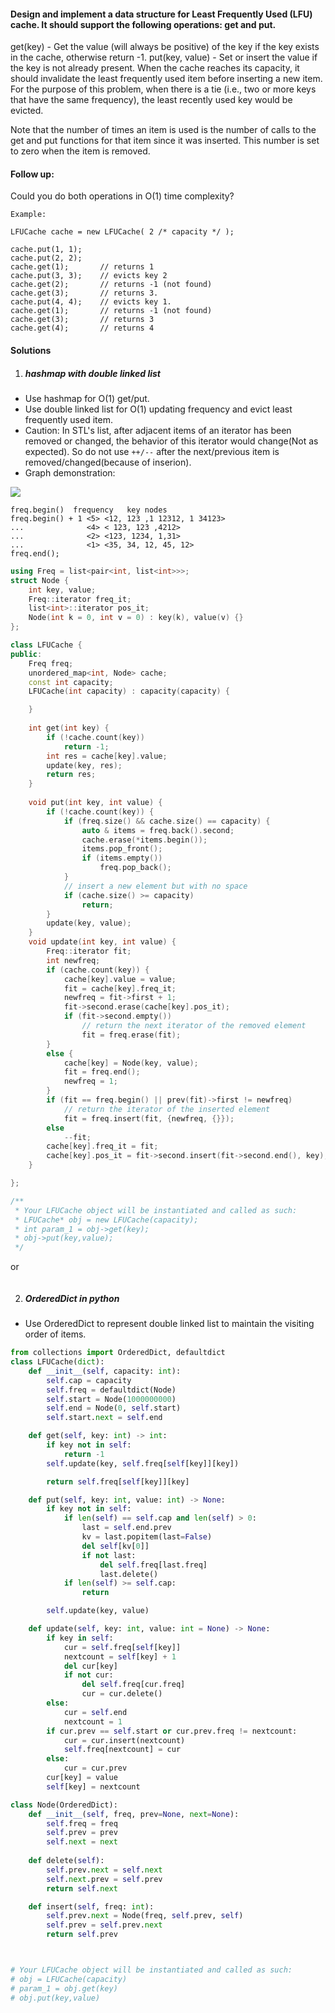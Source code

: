#### Design and implement a data structure for Least Frequently Used (LFU) cache. It should support the following operations: get and put.

get(key) - Get the value (will always be positive) of the key if the key exists in the cache, otherwise return -1.
put(key, value) - Set or insert the value if the key is not already present. When the cache reaches its capacity, it should invalidate the least frequently used item before inserting a new item. For the purpose of this problem, when there is a tie (i.e., two or more keys that have the same frequency), the least recently used key would be evicted.

Note that the number of times an item is used is the number of calls to the get and put functions for that item since it was inserted. This number is set to zero when the item is removed.

 

#### Follow up:
Could you do both operations in O(1) time complexity?

 

```
Example:

LFUCache cache = new LFUCache( 2 /* capacity */ );

cache.put(1, 1);
cache.put(2, 2);
cache.get(1);       // returns 1
cache.put(3, 3);    // evicts key 2
cache.get(2);       // returns -1 (not found)
cache.get(3);       // returns 3.
cache.put(4, 4);    // evicts key 1.
cache.get(1);       // returns -1 (not found)
cache.get(3);       // returns 3
cache.get(4);       // returns 4
```


#### Solutions

1. ##### hashmap with double linked list


- Use hashmap for O(1) get/put.
- Use double linked list for O(1) updating frequency and evict least frequently used item.
- Caution: In STL's list, after adjacent items of an iterator has been removed or changed, the behavior of this iterator would change(Not as expected). So do not use `++/--` after the next/previous item is removed/changed(because of inserion).
- Graph demonstration:

![](https://ieftimov.com/golang-lfu-cache/lfu-backbone-linked-lists.png)

```
freq.begin()  frequency   key nodes
freq.begin() + 1 <5> <12, 123 ,1 12312, 1 34123>
...              <4> < 123, 123 ,4212>
...              <2> <123, 1234, 1,31>
...              <1> <35, 34, 12, 45, 12>
freq.end();
```

```cpp
using Freq = list<pair<int, list<int>>>;
struct Node {
    int key, value;
    Freq::iterator freq_it;
    list<int>::iterator pos_it;
    Node(int k = 0, int v = 0) : key(k), value(v) {}
};

class LFUCache {
public:
    Freq freq;
    unordered_map<int, Node> cache;
    const int capacity;
    LFUCache(int capacity) : capacity(capacity) {

    }
    
    int get(int key) {
        if (!cache.count(key))
            return -1;
        int res = cache[key].value;
        update(key, res);
        return res;
    }
    
    void put(int key, int value) {
        if (!cache.count(key)) {
            if (freq.size() && cache.size() == capacity) {
                auto & items = freq.back().second;
                cache.erase(*items.begin());
                items.pop_front();
                if (items.empty())
                    freq.pop_back();
            }
            // insert a new element but with no space
            if (cache.size() >= capacity)
                return;
        }
        update(key, value);
    }
    void update(int key, int value) {
        Freq::iterator fit;
        int newfreq;
        if (cache.count(key)) {
            cache[key].value = value;
            fit = cache[key].freq_it;
            newfreq = fit->first + 1;
            fit->second.erase(cache[key].pos_it);
            if (fit->second.empty())
                // return the next iterator of the removed element
                fit = freq.erase(fit);
        }
        else {
            cache[key] = Node(key, value);
            fit = freq.end();
            newfreq = 1;
        }
        if (fit == freq.begin() || prev(fit)->first != newfreq)
            // return the iterator of the inserted element
            fit = freq.insert(fit, {newfreq, {}});
        else
            --fit;
        cache[key].freq_it = fit;
        cache[key].pos_it = fit->second.insert(fit->second.end(), key);
    }

};

/**
 * Your LFUCache object will be instantiated and called as such:
 * LFUCache* obj = new LFUCache(capacity);
 * int param_1 = obj->get(key);
 * obj->put(key,value);
 */
```


or

```cpp


```

2. ##### OrderedDict in python

- Use OrderedDict to represent double linked list to maintain the visiting order of items.

```python
from collections import OrderedDict, defaultdict
class LFUCache(dict):
    def __init__(self, capacity: int):
        self.cap = capacity
        self.freq = defaultdict(Node)
        self.start = Node(1000000000)
        self.end = Node(0, self.start)
        self.start.next = self.end

    def get(self, key: int) -> int:
        if key not in self:
            return -1
        self.update(key, self.freq[self[key]][key])

        return self.freq[self[key]][key]

    def put(self, key: int, value: int) -> None:
        if key not in self:
            if len(self) == self.cap and len(self) > 0:
                last = self.end.prev
                kv = last.popitem(last=False)
                del self[kv[0]]                
                if not last:
                    del self.freq[last.freq]
                    last.delete()
            if len(self) >= self.cap:
                return

        self.update(key, value)

    def update(self, key: int, value: int = None) -> None:
        if key in self:
            cur = self.freq[self[key]]
            nextcount = self[key] + 1
            del cur[key]
            if not cur:
                del self.freq[cur.freq]
                cur = cur.delete()
        else:
            cur = self.end
            nextcount = 1
        if cur.prev == self.start or cur.prev.freq != nextcount:
            cur = cur.insert(nextcount)
            self.freq[nextcount] = cur
        else:
            cur = cur.prev
        cur[key] = value
        self[key] = nextcount

class Node(OrderedDict):
    def __init__(self, freq, prev=None, next=None):
        self.freq = freq
        self.prev = prev
        self.next = next
    
    def delete(self):
        self.prev.next = self.next
        self.next.prev = self.prev
        return self.next

    def insert(self, freq: int):
        self.prev.next = Node(freq, self.prev, self)
        self.prev = self.prev.next
        return self.prev



# Your LFUCache object will be instantiated and called as such:
# obj = LFUCache(capacity)
# param_1 = obj.get(key)
# obj.put(key,value)
```